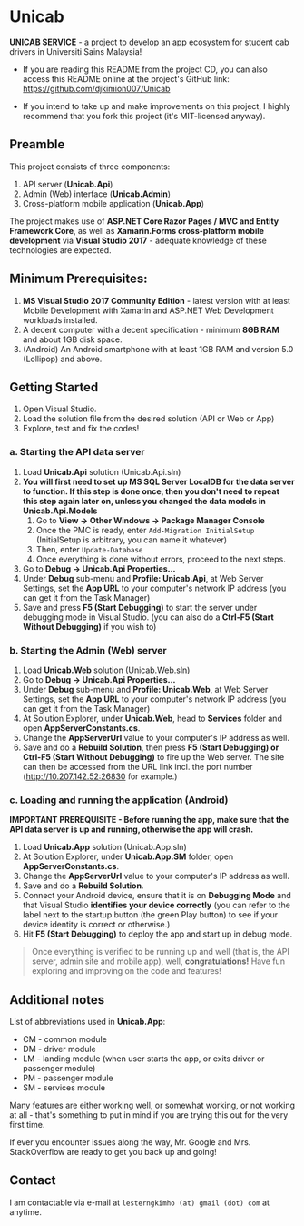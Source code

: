 # Unicab
**UNICAB SERVICE** - a project to develop an app ecosystem for student cab drivers in Universiti Sains Malaysia!

* If you are reading this README from the project CD, you can also access this README online at the project's
GitHub link: https://github.com/djkimion007/Unicab

* If you intend to take up and make improvements on this project, I highly recommend that you fork this project
(it's MIT-licensed anyway).

## Preamble

This project consists of three components:

1. API server (**__Unicab.Api__**)
2. Admin (Web) interface (**__Unicab.Admin__**)
3. Cross-platform mobile application (**__Unicab.App__**)

The project makes use of **ASP.NET Core Razor Pages / MVC and Entity Framework Core**, as well as **Xamarin.Forms cross-platform
mobile development** via **Visual Studio 2017** - adequate knowledge of these technologies are expected.

## Minimum Prerequisites:

1. **MS Visual Studio 2017 Community Edition** - latest version with at least Mobile Development with
Xamarin and ASP.NET Web Development workloads installed.
2. A decent computer with a decent specification - minimum **8GB RAM** and about 1GB disk space.
3. (Android) An Android smartphone with at least 1GB RAM and version 5.0 (Lollipop) and above.

## Getting Started

1. Open Visual Studio.
2. Load the solution file from the desired solution (API or Web or App)
3. Explore, test and fix the codes!

### a. Starting the API data server

1. Load **Unicab.Api** solution (Unicab.Api.sln)
2. **You will first need to set up MS SQL Server LocalDB for the data server to function. If this step is done once, then you
don't need to repeat this step again later on, unless you changed the data models in __Unicab.Api.Models__**
   1. Go to **View -> Other Windows -> Package Manager Console**
   2. Once the PMC is ready, enter `Add-Migration InitialSetup` (InitialSetup is arbitrary, you can name it whatever)
   3. Then, enter `Update-Database`
   4. Once everything is done without errors, proceed to the next steps.
3. Go to **Debug -> Unicab.Api Properties...**
4. Under **Debug** sub-menu and **Profile: Unicab.Api**, at Web Server Settings, set the **App URL**
to your computer's network IP address (you can get it from the Task Manager)
5. Save and press **F5 (Start Debugging)** to start the server under debugging mode in Visual Studio.
(you can also do a **Ctrl-F5 (Start Without Debugging)** if you wish to)

### b. Starting the Admin (Web) server

1. Load **Unicab.Web** solution (Unicab.Web.sln)
2. Go to **Debug -> Unicab.Api Properties...**
3. Under **Debug** sub-menu and **Profile: Unicab.Web**, at Web Server Settings, set the **App URL**
to your computer's network IP address (you can get it from the Task Manager)
4. At Solution Explorer, under **Unicab.Web**, head to **Services** folder and open **AppServerConstants.cs**.
5. Change the **AppServerUrl** value to your computer's IP address as well.
6. Save and do a **Rebuild Solution**, then press **F5 (Start Debugging) or Ctrl-F5 (Start Without Debugging)**
to fire up the Web server. The site can then be accessed from the URL link incl. the port number
(http://10.207.142.52:26830 for example.)

### c. Loading and running the application (Android)

**IMPORTANT PREREQUISITE - Before running the app, make sure that the API data server is __up and running__,
otherwise the app will crash.**

1. Load **Unicab.App** solution (Unicab.App.sln)
2. At Solution Explorer, under **Unicab.App.SM** folder, open **AppServerConstants.cs**.
3. Change the **AppServerUrl** value to your computer's IP address as well.
4. Save and do a **Rebuild Solution**.
5. Connect your Android device, ensure that it is on **Debugging Mode** and that Visual Studio **identifies
your device correctly** (you can refer to the label next to the startup button (the green Play button) to see
if your device identity is correct or otherwise.)
6. Hit **F5 (Start Debugging)** to deploy the app and start up in debug mode.

> Once everything is verified to be running up and well (that is, the API server, admin site and mobile app),
well, **congratulations!** Have fun exploring and improving on the code and features!

## Additional notes

List of abbreviations used in **Unicab.App**:

* CM - common module
* DM - driver module
* LM - landing module (when user starts the app, or exits driver or passenger module)
* PM - passenger module
* SM - services module

Many features are either working well, or somewhat working, or not working at all - that's something to put in
mind if you are trying this out for the very first time.

If ever you encounter issues along the way,  Mr. Google and Mrs. StackOverflow are ready to get you back up and going!

## Contact

I am contactable via e-mail at `lesterngkimho (at) gmail (dot) com` at anytime.
